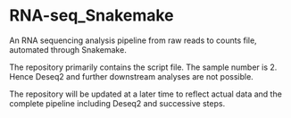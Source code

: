 # RNA-seq_Snakemake
An RNA sequencing analysis pipeline from raw reads to counts file, automated through Snakemake.

The repository primarily contains the script file. The sample number is 2. Hence Deseq2 and further downstream analyses are not possible.

The repository will be updated at a later time to reflect actual data and the complete pipeline including Deseq2 and successive steps.
